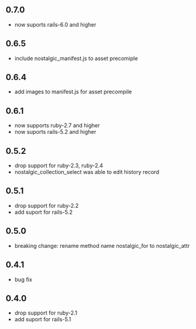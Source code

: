 ## 0.7.0
* now suports rails-6.0 and higher

## 0.6.5
* include nostalgic_manifest.js to asset precomiple

## 0.6.4
* add images to manifest.js for asset precompile

## 0.6.1
* now supports ruby-2.7 and higher
* now suports rails-5.2 and higher

## 0.5.2
* drop support for ruby-2.3, ruby-2.4
* nostalgic_collection_select was able to edit history record

## 0.5.1
* drop support for ruby-2.2
* add suport for rails-5.2

## 0.5.0
* breaking change: rename method name nostalgic_for to nostalgic_attr

## 0.4.1
* bug fix

## 0.4.0
* drop support for ruby-2.1
* add suport for rails-5.1
